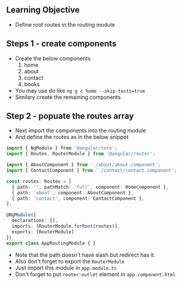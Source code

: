 ## Learning Objective
- Define root routes in the routing module

## Steps 1 - create components
- Create the below components
  1. home
  1. about
  1. contact
  1. books
- You may use do like `ng g c home --skip-tests=true`
- Similary create the remaining components

## Step 2 - popuate the routes array 
- Next import the components into the routing module
- And define the routes as in the below snippet

```ts
import { NgModule } from '@angular/core';
import { Routes, RouterModule } from '@angular/router';

import { AboutComponent } from './about/about.component';
import { ContactComponent } from './contact/contact.component';

const routes: Routes = [
  { path: '', pathMatch: 'full', component: HomeComponent },
  { path: 'about', component: AboutComponent },
  { path: 'contact', component: ContactComponent },
];

@NgModule({
  declarations: [],
  imports: [RouterModule.forRoot(routes)],
  exports: [RouterModule]
})
export class AppRoutingModule { }
```

- Note that the path doesn't have slash but redirect has it.
- Also don't forget to export the `RouterModule`
- Just import this module in `app.module.ts`
- Don't forget to put `router-outlet` element in `app.component.html`